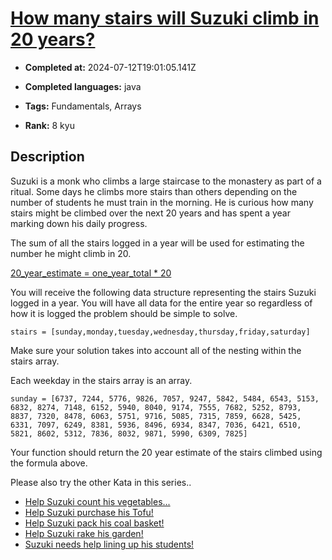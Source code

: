 # [How many stairs will Suzuki climb in 20 years?](https://www.codewars.com/kata/56fc55cd1f5a93d68a001d4e)

- **Completed at:** 2024-07-12T19:01:05.141Z

- **Completed languages:** java

- **Tags:** Fundamentals, Arrays

- **Rank:** 8 kyu

## Description

Suzuki is a monk who climbs a large staircase to the monastery as part of a ritual. Some days he climbs more stairs than others depending on the number of students he must train in the morning. He is curious how many stairs might be climbed over the next 20 years and has spent a year marking down his daily progress. 

The sum of all the stairs logged in a year will be used for estimating the number he might climb in 20. 

<u>20_year_estimate = one_year_total * 20</u>

You will receive the following data structure representing the stairs Suzuki logged in a year. You will have all data for the entire year so regardless of how it is logged the problem should be simple to solve.
```
stairs = [sunday,monday,tuesday,wednesday,thursday,friday,saturday]
```
Make sure your solution takes into account all of the nesting within the stairs array.

Each weekday in the stairs array is an array.

```
sunday = [6737, 7244, 5776, 9826, 7057, 9247, 5842, 5484, 6543, 5153, 6832, 8274, 7148, 6152, 5940, 8040, 9174, 7555, 7682, 5252, 8793, 8837, 7320, 8478, 6063, 5751, 9716, 5085, 7315, 7859, 6628, 5425, 6331, 7097, 6249, 8381, 5936, 8496, 6934, 8347, 7036, 6421, 6510, 5821, 8602, 5312, 7836, 8032, 9871, 5990, 6309, 7825]
```
Your function should return the 20 year estimate of the stairs climbed using the formula above. 

Please also try the other Kata in this series..

* [Help Suzuki count his vegetables...](https://www.codewars.com/kata/56ff1667cc08cacf4b00171b)
* [Help Suzuki purchase his Tofu!](https://www.codewars.com/kata/57d4ecb8164a67b97c00003c)
* [Help Suzuki pack his coal basket!](https://www.codewars.com/kata/57f09d0bcedb892791000255)
* [Help Suzuki rake his garden!](https://www.codewars.com/kata/571c1e847beb0a8f8900153d)
* [Suzuki needs help lining up his students!](https://www.codewars.com/kata/5701800886306a876a001031)

